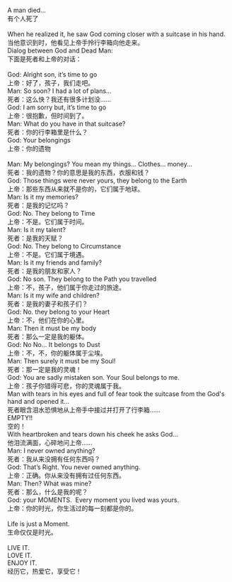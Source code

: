 <br />
A man died...<br />
有个人死了<br />
<br />
When he realized it, he saw God coming closer with a suitcase in his hand.<br />
当他意识到时，他看见上帝手拎行李箱向他走来。<br />
Dialog between God and Dead Man:<br />
下面是死者和上帝的对话：<br />
<br />
God: Alright son, it’s time to go<br />
上帝：好了，孩子，我们走吧。<br />
Man: So soon? I had a lot of plans...<br />
死者：这么快？我还有很多计划没……<br />
God: I am sorry but, it’s time to go<br />
上帝：很抱歉，但时间到了。<br />
Man: What do you have in that suitcase?<br />
死者：你的行李箱里是什么？<br />
God: Your belongings<br />
上帝：你的遗物<br />
<br />
Man: My belongings? You mean my things... Clothes... money...<br />
死者：我的遗物？你的意思是我的东西，衣服和钱？<br />
God: Those things were never yours, they belong to the Earth<br />
上帝：那些东西从来就不是你的，它们属于地球。<br />
Man: Is it my memories?<br />
死者：是我的记忆吗？<br />
God: No. They belong to Time<br />
上帝：不是。它们属于时间。<br />
Man: Is it my talent?<br />
死者：是我的天赋？<br />
God: No. They belong to Circumstance<br />
上帝：不是。它们属于境遇。<br />
Man: Is it my friends and family?<br />
死者：是我的朋友和家人？<br />
God: No son. They belong to the Path you travelled<br />
上帝：不，孩子，他们属于你走过的旅途。<br />
Man: Is it my wife and children?<br />
死者：是我的妻子和孩子们？<br />
God: No. they belong to your Heart<br />
上帝：不，他们在你的心里。<br />
Man: Then it must be my body<br />
死者：那么一定是我的躯体。<br />
God: No No... It belongs to Dust<br />
上帝：不，不，你的躯体属于尘埃。<br />
Man: Then surely it must be my Soul!<br />
死者：那一定是我的灵魂！<br />
God: You are sadly mistaken son. Your Soul belongs to me.<br />
上帝：孩子你错得可悲，你的灵魂属于我。<br />
Man with tears in his eyes and full of fear took the suitcase from the God's hand and opened it...<br />
死者眼含泪水恐惧地从上帝手中接过并打开了行李箱……<br />
EMPTY!!<br />
空的！<br />
With heartbroken and tears down his cheek he asks God...<br />
他泪流满面，心碎地问上帝……<br />
Man: I never owned anything?<br />
死者：我从来没拥有任何东西吗？<br />
God: That’s Right. You never owned anything.<br />
上帝：正确。你从来没有拥有过任何东西。<br />
Man: Then? What was mine?<br />
死者：那么，什么是我的呢？<br />
God: your MOMENTS. &nbsp;Every moment you lived was yours.<br />
上帝：你的时光，你生活过的每一刻都是你的。<br />
<br />
Life is just a Moment.<br />
生命仅仅是时光。<br />
<br />
LIVE IT.&nbsp;<br />
LOVE IT.&nbsp;<br />
ENJOY IT.<br />
经历它，热爱它，享受它！<br />